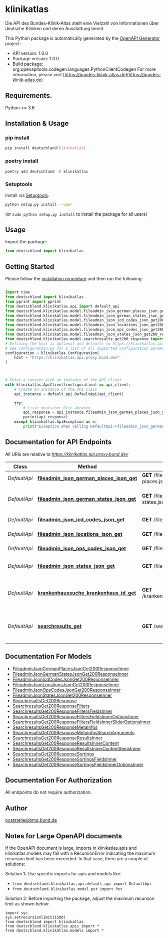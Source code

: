 # klinikatlas
Die API des Bundes-Klinik-Atlas stellt eine Vielzahl von Informationen über deutsche Kliniken und deren Ausstattung bereit.

This Python package is automatically generated by the [OpenAPI Generator](https://openapi-generator.tech) project:

- API version: 1.0.0
- Package version: 1.0.0
- Build package: org.openapitools.codegen.languages.PythonClientCodegen
For more information, please visit [https://bundes-klinik-atlas.de](https://bundes-klinik-atlas.de)

## Requirements.

Python >= 3.6

## Installation & Usage
### pip install

```sh
pip install deutschland[klinikatlas]
```

### poetry install

```sh
poetry add deutschland -E klinikatlas
```

### Setuptools

Install via [Setuptools](http://pypi.python.org/pypi/setuptools).

```sh
python setup.py install --user
```
(or `sudo python setup.py install` to install the package for all users)

## Usage

Import the package:
```python
from deutschland import klinikatlas
```

## Getting Started

Please follow the [installation procedure](#installation--usage) and then run the following:

```python

import time
from deutschland import klinikatlas
from pprint import pprint
from deutschland.klinikatlas.api import default_api
from deutschland.klinikatlas.model.fileadmin_json_german_places_json_get200_response_inner import FileadminJsonGermanPlacesJsonGet200ResponseInner
from deutschland.klinikatlas.model.fileadmin_json_german_states_json_get200_response_inner import FileadminJsonGermanStatesJsonGet200ResponseInner
from deutschland.klinikatlas.model.fileadmin_json_icd_codes_json_get200_response_inner import FileadminJsonIcdCodesJsonGet200ResponseInner
from deutschland.klinikatlas.model.fileadmin_json_locations_json_get200_response_inner import FileadminJsonLocationsJsonGet200ResponseInner
from deutschland.klinikatlas.model.fileadmin_json_ops_codes_json_get200_response_inner import FileadminJsonOpsCodesJsonGet200ResponseInner
from deutschland.klinikatlas.model.fileadmin_json_states_json_get200_response_inner import FileadminJsonStatesJsonGet200ResponseInner
from deutschland.klinikatlas.model.searchresults_get200_response import SearchresultsGet200Response
# Defining the host is optional and defaults to https://klinikatlas.api.proxy.bund.dev
# See configuration.py for a list of all supported configuration parameters.
configuration = klinikatlas.Configuration(
    host = "https://klinikatlas.api.proxy.bund.dev"
)



# Enter a context with an instance of the API client
with klinikatlas.ApiClient(configuration) as api_client:
    # Create an instance of the API class
    api_instance = default_api.DefaultApi(api_client)

    try:
        # Liste deutscher Orte abrufen
        api_response = api_instance.fileadmin_json_german_places_json_get()
        pprint(api_response)
    except klinikatlas.ApiException as e:
        print("Exception when calling DefaultApi->fileadmin_json_german_places_json_get: %s\n" % e)
```

## Documentation for API Endpoints

All URIs are relative to *https://klinikatlas.api.proxy.bund.dev*

Class | Method | HTTP request | Description
------------ | ------------- | ------------- | -------------
*DefaultApi* | [**fileadmin_json_german_places_json_get**](docs/DefaultApi.md#fileadmin_json_german_places_json_get) | **GET** /fileadmin/json/german-places.json | Liste deutscher Orte abrufen
*DefaultApi* | [**fileadmin_json_german_states_json_get**](docs/DefaultApi.md#fileadmin_json_german_states_json_get) | **GET** /fileadmin/json/german-states.json | Liste deutscher Bundesländer mit Koordinaten abrufen
*DefaultApi* | [**fileadmin_json_icd_codes_json_get**](docs/DefaultApi.md#fileadmin_json_icd_codes_json_get) | **GET** /fileadmin/json/icd_codes.json | Liste der ICD-Codes abrufen
*DefaultApi* | [**fileadmin_json_locations_json_get**](docs/DefaultApi.md#fileadmin_json_locations_json_get) | **GET** /fileadmin/json/locations.json | Liste deutscher Kliniken abrufen
*DefaultApi* | [**fileadmin_json_ops_codes_json_get**](docs/DefaultApi.md#fileadmin_json_ops_codes_json_get) | **GET** /fileadmin/json/ops_codes.json | Liste der OPS-Codes abrufen
*DefaultApi* | [**fileadmin_json_states_json_get**](docs/DefaultApi.md#fileadmin_json_states_json_get) | **GET** /fileadmin/json/states.json | Liste deutscher Bundesländer abrufen
*DefaultApi* | [**krankenhaussuche_krankenhaus_id_get**](docs/DefaultApi.md#krankenhaussuche_krankenhaus_id_get) | **GET** /krankenhaussuche/krankenhaus/{id}/ | Details zu einem spezifischen Krankenhaus abrufen
*DefaultApi* | [**searchresults_get**](docs/DefaultApi.md#searchresults_get) | **GET** /searchresults/ | Suche nach Krankenhäusern basierend auf spezifischen Kriterien


## Documentation For Models

 - [FileadminJsonGermanPlacesJsonGet200ResponseInner](docs/FileadminJsonGermanPlacesJsonGet200ResponseInner.md)
 - [FileadminJsonGermanStatesJsonGet200ResponseInner](docs/FileadminJsonGermanStatesJsonGet200ResponseInner.md)
 - [FileadminJsonIcdCodesJsonGet200ResponseInner](docs/FileadminJsonIcdCodesJsonGet200ResponseInner.md)
 - [FileadminJsonLocationsJsonGet200ResponseInner](docs/FileadminJsonLocationsJsonGet200ResponseInner.md)
 - [FileadminJsonOpsCodesJsonGet200ResponseInner](docs/FileadminJsonOpsCodesJsonGet200ResponseInner.md)
 - [FileadminJsonStatesJsonGet200ResponseInner](docs/FileadminJsonStatesJsonGet200ResponseInner.md)
 - [SearchresultsGet200Response](docs/SearchresultsGet200Response.md)
 - [SearchresultsGet200ResponseFilters](docs/SearchresultsGet200ResponseFilters.md)
 - [SearchresultsGet200ResponseFiltersFieldsInner](docs/SearchresultsGet200ResponseFiltersFieldsInner.md)
 - [SearchresultsGet200ResponseFiltersFieldsInnerOptionsInner](docs/SearchresultsGet200ResponseFiltersFieldsInnerOptionsInner.md)
 - [SearchresultsGet200ResponseFiltersFieldsInnerSliderOptionsInner](docs/SearchresultsGet200ResponseFiltersFieldsInnerSliderOptionsInner.md)
 - [SearchresultsGet200ResponseMetaInfos](docs/SearchresultsGet200ResponseMetaInfos.md)
 - [SearchresultsGet200ResponseMetaInfosSearchArguments](docs/SearchresultsGet200ResponseMetaInfosSearchArguments.md)
 - [SearchresultsGet200ResponseResultsInner](docs/SearchresultsGet200ResponseResultsInner.md)
 - [SearchresultsGet200ResponseResultsInnerContent](docs/SearchresultsGet200ResponseResultsInnerContent.md)
 - [SearchresultsGet200ResponseResultsInnerContentItemsInner](docs/SearchresultsGet200ResponseResultsInnerContentItemsInner.md)
 - [SearchresultsGet200ResponseSortings](docs/SearchresultsGet200ResponseSortings.md)
 - [SearchresultsGet200ResponseSortingsFieldsInner](docs/SearchresultsGet200ResponseSortingsFieldsInner.md)
 - [SearchresultsGet200ResponseSortingsFieldsInnerOptionsInner](docs/SearchresultsGet200ResponseSortingsFieldsInnerOptionsInner.md)


## Documentation For Authorization

 All endpoints do not require authorization.

## Author

poststelle@bmg.bund.de


## Notes for Large OpenAPI documents
If the OpenAPI document is large, imports in klinikatlas.apis and klinikatlas.models may fail with a
RecursionError indicating the maximum recursion limit has been exceeded. In that case, there are a couple of solutions:

Solution 1:
Use specific imports for apis and models like:
- `from deutschland.klinikatlas.api.default_api import DefaultApi`
- `from deutschland.klinikatlas.model.pet import Pet`

Solution 2:
Before importing the package, adjust the maximum recursion limit as shown below:
```
import sys
sys.setrecursionlimit(1500)
from deutschland import klinikatlas
from deutschland.klinikatlas.apis import *
from deutschland.klinikatlas.models import *
```


